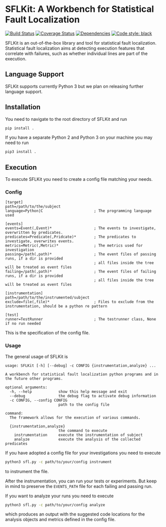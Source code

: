 # SFLKit: A Workbench for Statistical Fault Localization

[![Build Status](https://img.shields.io/github/actions/workflow/status/uds-se/sflkit/test-sflkit.yml?branch=main)](https://img.shields.io/github/actions/workflow/status/uds-se/sflkit/test-sflkit.yml?branch=main)
[![Coverage Status](https://coveralls.io/repos/github/uds-se/sflkit/badge.svg?branch=main)](https://coveralls.io/github/uds-se/sflkit?branch=main)
[![Dependencies](https://img.shields.io/librariesio/release/github/uds-se/sflkit)](https://libraries.io/github/uds-se/sflkit)
[![Code style: black](https://img.shields.io/badge/code%20style-black-000000.svg)](https://github.com/psf/black)

SFLKit is an out-of-the-box library and tool for statistical fault localization. Statistical fault localization aims at detecting execution features that correlate with failures, such as whether individual lines are part of the execution.

## Language Support

SFLKit supports currently Python 3 but we plan on releasing further language support.

## Installation

You need to navigate to the root directory of SFLKit and run
```sh
pip install .
```
If you have a separate Python 2 and Python 3 on your machine  you may need to run
```sh
pip3 install .
```

## Execution

To execute SFLKit you need to create a config file matching your needs.

### Config

```ìni
[target]
path=/path/to/the/subject
language=Python|C                       ; The programming language used

[events]
events=Event(,Event)*                   ; The events to investigate, overwritten by predicates.
predicates=Predicate(,Pridcate)*        ; The predicates to investigate, overwrites events.
metrics=Metric(,Metric)*                ; The metrics used for investigation
passing=/path(,path)*                   ; The event files of passing runs, if a dir is provided
                                        ; all files inside the tree will be treated as event files
failing=/path(,path)*                   ; The event files of failing runs, if a dir is provided
                                        ; all files inside the tree will be treated as event files

[instrumentation]
path=/path/to/the/instrumented/subject
exclude=file(,file)*                    ; Files to exclude from the instrumentation, should be a python re pattern

[test]
runner=TestRunner                       ; The testrunner class, None if no run needed
```

This is the specification of the config file.

### Usage

The general usage of SFLKit is
```
usage: SFLKit [-h] [--debug] -c CONFIG {instrumentation,analyze} ...

A workbench for statistical fault localization python programs and in the future other programs.

optional arguments:
  -h, --help            show this help message and exit
  --debug               the debug flag to activate debug information
  -c CONFIG, --config CONFIG
                        path to the config file

command:
  The framework allows for the execution of various commands.

  {instrumentation,analyze}
                        the command to execute
    instrumentation     execute the instrumentation of subject
    analyze             execute the analysis of the collected predicates
```

If you have adopted a config file for your investigations you need to execute
```sh
python3 sfl.py -c path/to/your/config instrument
```
to instrument the file. 

After the instrumentation, you can run your tests or experiments. But keep in mind to preserve the `EVENTS_PATH` file for each failing and passing run.

If you want to analyze your runs you need to execute
```sh
python3 sfl.py -c path/to/your/config analyze
```
which produces an output with the suggested code locations for the analysis objects and metrics defined in the config file.
